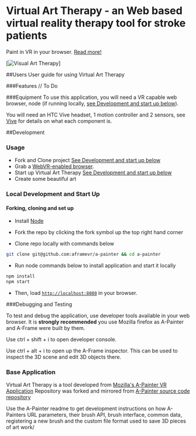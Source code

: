 # Virtual Art Therapy - an Web based virtual reality therapy tool for stroke patients 

Paint in VR in your browser. [Read more!](https://blog.mozvr.com/a-painter/)

[![Visual Art Therapy](https://github.com/emipeanz/VR-Art-Therapy-700/blob/master/assets/images/logo-new.png)]

##Users
User guide for using Virtual Art Therapy

###Features
// To Do

###Equipment
To use this application, you will need a VR capable web browser, node (if running locally, [see Development and start 
up below](https://github.com/emipeanz/VR-Art-Therapy-700#local-development-and-start-up)).

You will need an HTC Vive headset, 1 motion controller and 2 sensors, see [Vive](https://www.vive.com/nz/) 
for details on what each component is.

##Development

### Usage

- Fork and Clone project [See Development and start up below](https://github.com/emipeanz/VR-Art-Therapy-700#local-development-and-start-up)
- Grab a [WebVR-enabled browser](https://webvr.rocks/).
- Start up Virtual Art Therapy [See Development and start up below](https://github.com/emipeanz/VR-Art-Therapy-700#local-development-and-start-up)
- Create some beautiful art

### Local Development and Start Up

#### Forking, cloning and set up
- Install [Node](https://nodejs.org/en/)

- Fork the repo by clicking the fork symbol up the top right hand corner
- Clone repo locally with commands below
```bash
git clone git@github.com:aframevr/a-painter && cd a-painter
```
- Run node commands below to install application and start it locally
```bash
npm install
npm start
```

- Then, load [`http://localhost:8080`](http://localhost:8080) in your browser.

###Debugging and Testing

To test and debug the application, use developer tools available in your web browser. It is **strongly recommended**
you use Mozilla firefox as A-Painter and A-Frame were built by them.

Use ctrl + shift + i to open developer console.

Use ctrl + alt + i to open up the A-Frame inspector. This can be used to inspect the 3D scene and edit 3D objects there.

### Base Application
Virtual Art Therapy is a tool developed from [Mozilla's A-Painter VR Application](https://aframe.io/a-painter/)
Repository was forked and mirrored from [A-Painter source code repository](https://github.com/aframevr/a-painter)

Use the A-Painter readme to get development instructions on how A-Painters URL parameters, their brush API, brush 
interface, common data, registering a new brush and the custom file format used to save 3D pieces of art work/

